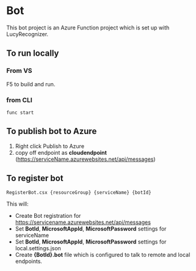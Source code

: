 # Bot
This bot project is an Azure Function project which is set up with LucyRecognizer.

## To run locally

### From VS
F5 to build and run.

### from CLI
```func start```

## To publish bot to Azure
1. Right click Publish to Azure 
1.  copy off endpoint as **cloudendpoint** (https://serviceName.azurewebsites.net/api/messages)

## To register bot
```
RegisterBot.csx {resourceGroup} {serviceName} {botId}
```

This will:
* Create Bot registration for https://servicename.azurewebsites.net/api/messages
* Set **BotId**, **MicrosoftAppId**, **MicrosoftPassword** settings for serviceName
* Set **BotId**, **MicrosoftAppId**, **MicrosoftPassword** settings for local.settings.json 
* Create **{BotId}.bot** file which is configured to talk to remote and local endpoints.

